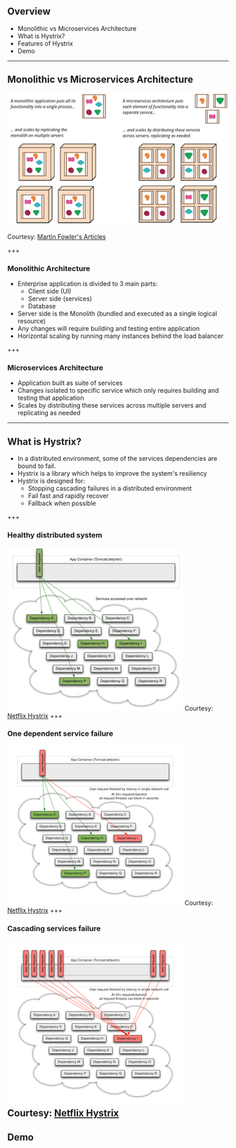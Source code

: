 ## Overview

* Monolithic vs Microservices Architecture
* What is Hystrix?
* Features of Hystrix
* Demo

---

## Monolithic vs Microservices Architecture

![Monolith vs Microservices architecture](/images/monolith_vs_microservices.png)

Courtesy: [Martin Fowler's Articles](https://martinfowler.com/articles/microservices.html)

+++

### Monolithic Architecture

* Enterprise application is divided to 3 main parts:
    * Client side (UI)
    * Server side (services)
    * Database 
* Server side is the Monolith (bundled and executed as a single logical resource)
* Any changes will require building and testing entire application
* Horizontal scaling by running many instances behind the load balancer

+++

### Microservices Architecture

* Application built as suite of services
* Changes isolated to specific service which only requires building and testing that application
* Scales by distributing these services across multiple servers and replicating as needed

---

## What is Hystrix?

* In a distributed environment, some of the services dependencies are bound to fail.
* Hystrix is a library which helps to improve the system's resiliency
* Hystrix is designed for:
    * Stopping cascading failures in a distributed environment
    * Fail fast and rapidly recover
    * Fallback when possible

+++

### Healthy distributed system

![Healthy distributed system](/images/healthy_distributed_systems.png) 
Courtesy: [Netflix Hystrix](https://github.com/Netflix/Hystrix/wiki)
+++

### One dependent service failure

![One dependenct service failure](/images/one_dependency_service_failure.png) 
Courtesy: [Netflix Hystrix](https://github.com/Netflix/Hystrix/wiki)
+++

### Cascading services failure

![Cascading services failure](/images/cascading_services_failure.png)
Courtesy: [Netflix Hystrix](https://github.com/Netflix/Hystrix/wiki)
---

## Demo